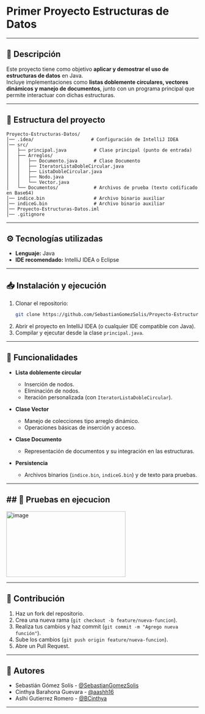# Primer Proyecto Estructuras de Datos

---

## 🚀 Descripción

Este proyecto tiene como objetivo **aplicar y demostrar el uso de estructuras de datos** en Java.  
Incluye implementaciones como **listas doblemente circulares, vectores dinámicos y manejo de documentos**, junto con un programa principal que permite interactuar con dichas estructuras.

---

## 📂 Estructura del proyecto

```
Proyecto-Estructuras-Datos/
│── .idea/                     # Configuración de IntelliJ IDEA
│── src/
│   ├── principal.java          # Clase principal (punto de entrada)
│   ├── Arreglos/
│   │   ├── Documento.java      # Clase Documento
│   │   ├── IteratorListaDobleCircular.java
│   │   ├── ListaDobleCircular.java
│   │   ├── Nodo.java
│   │   └── Vector.java
│   └── Documentos/             # Archivos de prueba (texto codificado en Base64)
│── indice.bin                  # Archivo binario auxiliar
│── indiceG.bin                 # Archivo binario auxiliar
│── Proyecto-Estructuras-Datos.iml
│── .gitignore
```

---

## ⚙️ Tecnologías utilizadas

- **Lenguaje:** Java
- **IDE recomendado:** IntelliJ IDEA o Eclipse

---

## 📥 Instalación y ejecución

1. Clonar el repositorio:
   ```bash
   git clone https://github.com/SebastianGomezSolis/Proyecto-Estructuras-Datos.git
   ```
2. Abrir el proyecto en IntelliJ IDEA (o cualquier IDE compatible con Java).
3. Compilar y ejecutar desde la clase `principal.java`.

---

## 🧩 Funcionalidades

- **Lista doblemente circular**
  - Inserción de nodos.
  - Eliminación de nodos.
  - Iteración personalizada (con `IteratorListaDobleCircular`).

- **Clase Vector**
  - Manejo de colecciones tipo arreglo dinámico.
  - Operaciones básicas de inserción y acceso.

- **Clase Documento**
  - Representación de documentos y su integración en las estructuras.

- **Persistencia**
  - Archivos binarios (`indice.bin`, `indiceG.bin`) y de texto para pruebas.

---

## ## 🧪 Pruebas en ejecucion

<img width="312" height="172" alt="image" src="https://github.com/user-attachments/assets/67fd37fc-0d38-498d-af69-c3ac5833df1e" />


---

## 🤝 Contribución

1. Haz un fork del repositorio.
2. Crea una nueva rama (`git checkout -b feature/nueva-funcion`).
3. Realiza tus cambios y haz commit (`git commit -m "Agrego nueva función"`).
4. Sube los cambios (`git push origin feature/nueva-funcion`).
5. Abre un Pull Request.

---

## 👥 Autores

- Sebastián Gómez Solís - [@SebastianGomezSolis](https://github.com/SebastianGomezSolis)
- Cinthya Barahona Guevara - [@aashh16](https://github.com/aashh16)
- Aslhi Gutierrez Romero - [@BCinthya](https://github.com/BCinthya)

---
